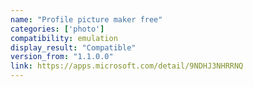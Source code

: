 ```yaml
---
name: "Profile picture maker free"
categories: ['photo']
compatibility: emulation
display_result: "Compatible"
version_from: "1.1.0.0"
link: https://apps.microsoft.com/detail/9NDHJ3NHRRNQ
---
```

